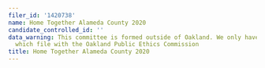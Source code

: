 ```yaml
---
filer_id: '1420738'
name: Home Together Alameda County 2020
candidate_controlled_id: ''
data_warning: This committee is formed outside of Oakland. We only have data on committees
  which file with the Oakland Public Ethics Commission
title: Home Together Alameda County 2020
---
```

